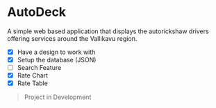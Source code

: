 # AutoDeck

A simple web based application that displays the autorickshaw drivers offering services around the Vallikavu region.

- [x] Have a design to work with 
- [x] Setup the database (JSON)
- [ ] Search Feature
- [x] Rate Chart
- [x] Rate Table

> Project in Development
